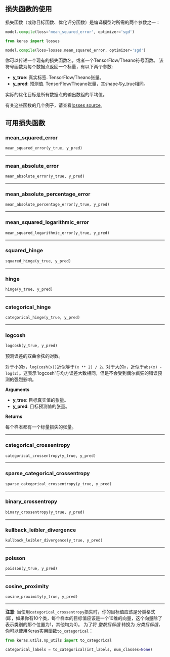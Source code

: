 
## 损失函数的使用

损失函数（或称目标函数、优化评分函数）是编译模型时所需的两个参数之一：

```python
model.compile(loss='mean_squared_error', optimizer='sgd')
```

```python
from keras import losses

model.compile(loss=losses.mean_squared_error, optimizer='sgd')
```

你可以传递一个现有的损失函数名，或者一个TensorFlow/Theano符号函数。
该符号函数为每个数据点返回一个标量，有以下两个参数:

- __y_true__: 真实标签. TensorFlow/Theano张量。
- __y_pred__: 预测值. TensorFlow/Theano张量，其shape与y_true相同。

实际的优化目标是所有数据点的输出数组的平均值。

有关这些函数的几个例子，请查看[losses source](https://github.com/keras-team/keras/blob/master/keras/losses.py)。

## 可用损失函数

### mean_squared_error


```python
mean_squared_error(y_true, y_pred)
```

----

### mean_absolute_error


```python
mean_absolute_error(y_true, y_pred)
```

----

### mean_absolute_percentage_error


```python
mean_absolute_percentage_error(y_true, y_pred)
```

----

### mean_squared_logarithmic_error


```python
mean_squared_logarithmic_error(y_true, y_pred)
```

----

### squared_hinge


```python
squared_hinge(y_true, y_pred)
```

----

### hinge


```python
hinge(y_true, y_pred)
```

----

### categorical_hinge


```python
categorical_hinge(y_true, y_pred)
```

----

### logcosh


```python
logcosh(y_true, y_pred)
```

预测误差的双曲余弦的对数。

对于小的`x`，`log(cosh(x))`近似等于`(x ** 2) / 2`。对于大的`x`，近似于`abs(x) - log(2)`。这表示'logcosh'与均方误差大致相同，但是不会受到偶尔疯狂的错误预测的强烈影响。

__Arguments__

- __y_true__: 目标真实值的张量。
- __y_pred__: 目标预测值的张量。

__Returns__

每个样本都有一个标量损失的张量。

----

### categorical_crossentropy


```python
categorical_crossentropy(y_true, y_pred)
```

----

### sparse_categorical_crossentropy


```python
sparse_categorical_crossentropy(y_true, y_pred)
```

----

### binary_crossentropy


```python
binary_crossentropy(y_true, y_pred)
```

----

### kullback_leibler_divergence


```python
kullback_leibler_divergence(y_true, y_pred)
```

----

### poisson


```python
poisson(y_true, y_pred)
```

----

### cosine_proximity


```python
cosine_proximity(y_true, y_pred)
```


----

**注意**: 当使用`categorical_crossentropy`损失时，你的目标值应该是分类格式 (即，如果你有10个类，每个样本的目标值应该是一个10维的向量，这个向量除了表示类别的那个位置为1，其他均为0)。 为了将 *整数目标值* 转换为 *分类目标值*，你可以使用Keras实用函数`to_categorical`：

```python
from keras.utils.np_utils import to_categorical

categorical_labels = to_categorical(int_labels, num_classes=None)
```
